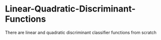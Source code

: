# Linear-Quadratic-Discriminant-Functions
There are linear and quadratic discriminant classifier functions from scratch
